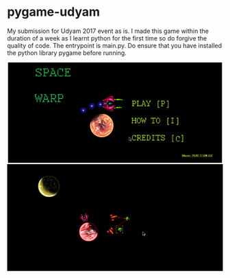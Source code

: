 # pygame-udyam

My submission for Udyam 2017 event as is.
I made this game within the duration of a week as I learnt python for the first time so do forgive the quality of code.
The entrypoint is main.py. Do ensure that you have installed the python library pygame before running.


![MainScreen](Screenshots/MainScreen.png)
![Screenshot| 300x200](Screenshots/Screenshot1png.png)

